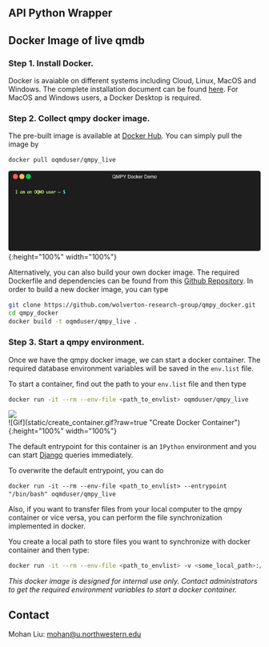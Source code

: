 ## API Python Wrapper
## Docker Image of live qmdb
### Step 1. Install Docker. 
Docker is avaiable on different systems including Cloud, Linux, MacOS and Windows. The complete installation document can be found [here](https://docs.docker.com/install/). For MacOS and Windows users, a Docker Desktop is required.


### Step 2. Collect qmpy docker image. 

The pre-built image is available at [Docker Hub](https://hub.docker.com/r/oqmduser/qmpy_live). You can simply pull the image by
```bash
docker pull oqmduser/qmpy_live
```
![Gif](static/pull_image.gif?raw=true "Pull Docker Image"){:height="100%" width="100%"}

Alternatively, you can also build your own docker image. The required Dockerfile and dependencies can be found from this [Github Repository](https://github.com/wolverton-research-group/qmpy_docker). In order to build a new docker image, you can type
```bash
git clone https://github.com/wolverton-research-group/qmpy_docker.git
cd qmpy_docker
docker build -t oqmduser/qmpy_live .
```

### Step 3. Start a qmpy environment.

Once we have the qmpy docker image, we can start a docker container. The required database environment variables will be saved in the `env.list` file. 

To start a container, find out the path to your `env.list` file and then type
```bash 
docker run -it --rm --env-file <path_to_envlist> oqmduser/qmpy_live
```
<img src="{{site.url}}/static/create_container.gif" style="display: block; margin: auto;" />
![Gif](static/create_container.gif?raw=true "Create Docker Container"){:height="100%" width="100%"}

The default entrypoint for this container is an `IPython` environment and you can start [Django](https://docs.djangoproject.com/en/1.8/) queries immediately.

To overwrite the default entrypoint, you can do 
```
docker run -it --rm --env-file <path_to_envlist> --entrypoint "/bin/bash" oqmduser/qmpy_live
```

Also, if you want to transfer files from your local computer to the qmpy container or vice versa, you can perform the file synchronization implemented in docker. 

You create a local path to store files you want to synchronize with docker container and then type:
```bash
docker run -it --rm --env-file <path_to_envlist> -v <some_local_path>:/workspace oqmduser/qmpy_live
``` 

_This docker image is designed for internal use only. Contact administrators to get the required environment variables to start a docker container._

## Contact
Mohan Liu: <mohan@u.northwestern.edu>
